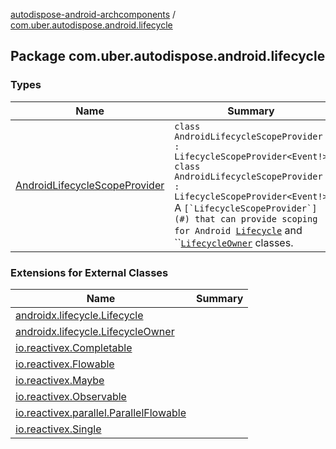 [autodispose-android-archcomponents](../index.md) / [com.uber.autodispose.android.lifecycle](./index.md)

## Package com.uber.autodispose.android.lifecycle

### Types

| Name | Summary |
|---|---|
| [AndroidLifecycleScopeProvider](-android-lifecycle-scope-provider/index.md) | `class AndroidLifecycleScopeProvider : LifecycleScopeProvider<Event!>`<br>`class AndroidLifecycleScopeProvider : LifecycleScopeProvider<Event!>`<br>A ``[`LifecycleScopeProvider`](#) that can provide scoping for Android ``[`Lifecycle`](#) and ``[`LifecycleOwner`](#) classes.  |

### Extensions for External Classes

| Name | Summary |
|---|---|
| [androidx.lifecycle.Lifecycle](androidx.lifecycle.-lifecycle/index.md) |  |
| [androidx.lifecycle.LifecycleOwner](androidx.lifecycle.-lifecycle-owner/index.md) |  |
| [io.reactivex.Completable](io.reactivex.-completable/index.md) |  |
| [io.reactivex.Flowable](io.reactivex.-flowable/index.md) |  |
| [io.reactivex.Maybe](io.reactivex.-maybe/index.md) |  |
| [io.reactivex.Observable](io.reactivex.-observable/index.md) |  |
| [io.reactivex.parallel.ParallelFlowable](io.reactivex.parallel.-parallel-flowable/index.md) |  |
| [io.reactivex.Single](io.reactivex.-single/index.md) |  |
